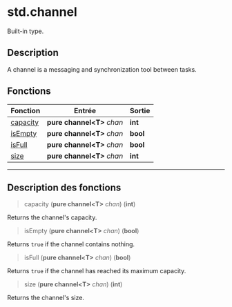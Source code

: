 # std.channel

Built-in type.
## Description
A channel is a messaging and synchronization tool between tasks.
## Fonctions
|Fonction|Entrée|Sortie|
|-|-|-|
|[capacity](#func_0)|**pure channel\<T>** *chan*|**int**|
|[isEmpty](#func_1)|**pure channel\<T>** *chan*|**bool**|
|[isFull](#func_2)|**pure channel\<T>** *chan*|**bool**|
|[size](#func_3)|**pure channel\<T>** *chan*|**int**|


***
## Description des fonctions

<a id="func_0"></a>
> capacity (**pure channel\<T>** *chan*) (**int**)

Returns the channel's capacity.

<a id="func_1"></a>
> isEmpty (**pure channel\<T>** *chan*) (**bool**)

Returns `true` if the channel contains nothing.

<a id="func_2"></a>
> isFull (**pure channel\<T>** *chan*) (**bool**)

Returns `true` if the channel has reached its maximum capacity.

<a id="func_3"></a>
> size (**pure channel\<T>** *chan*) (**int**)

Returns the channel's size.

